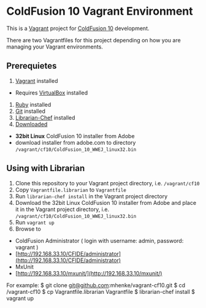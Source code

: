 # ColdFusion 10 Vagrant Environment
This is a [Vagrant](http://vagrantup.com) project for [ColdFusion 10](http://www.adobe.com/products/coldfusion-family.html) development.

There are two Vagrantfiles for this project depending on how you are managing your Vagrant environments. 

## Prerequietes
1. [Vagrant](http://downloads.vagrantup.com) installed
 - Requires [VirtualBox](https://www.virtualbox.org/wiki/Downloads) installed
1. [Ruby](http://www.ruby-lang.org/en/downloads) installed 
1. [Git](http://git-scm.com/downloads) installed  
1. [Librarian-Chef](https://github.com/applicationsonline/librarian-chef) installed
1. [Downloaded](https://www.adobe.com/cfusion/tdrc/index.cfm?product=coldfusion) 
 - **32bit Linux** ColdFusion 10 installer from Adobe 
 - download installer from adobe.com to directory `/vagrant/cf10/ColdFusion_10_WWEJ_linux32.bin`

## Using with Librarian
1. Clone this repository to your Vagrant project directory, i.e. `/vagrant/cf10`
2. Copy `Vagrantfile.librarian` to `Vagrantfile`
3. Run `librarian-chef install` in the Vagrant project directory
4. Download the 32bit Linux ColdFusion 10 installer from Adobe and place it in the Vagrant project directory, i.e. `/vagrant/cf10/ColdFusion_10_WWEJ_linux32.bin`
5. Run `vagrant up`
6. Browse to 
 - ColdFusion Administrator ( login with username: admin, password: vagrant )
  - [http://192.168.33.10/CFIDE/administrator](http://192.168.33.10/CFIDE/administrator) 
 - MxUnit
  - [http://192.168.33.10/mxunit/](http://192.168.33.10/mxunit/)

For example:
    $ git clone git@github.com:mhenke/vagrant-cf10.git
    $ cd /vagrant-cf10
    $ cp Vagrantfile.librarian Vagrantfile
    $ librarian-chef install
    $ vagrant up